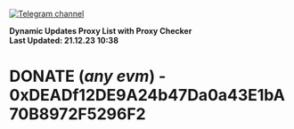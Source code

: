 [![Telegram channel](https://img.shields.io/endpoint?url=https://runkit.io/damiankrawczyk/telegram-badge/branches/master?url=https://t.me/n4z4v0d)](https://t.me/n4z4v0d) 

**Dynamic Updates Proxy List with Proxy Checker**  
**Last Updated: 21.12.23 10:38**

# DONATE (_any evm_) - 0xDEADf12DE9A24b47Da0a43E1bA70B8972F5296F2
